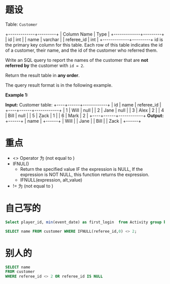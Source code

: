 # 题设



Table: `Customer`

+-------------+---------+
| Column Name | Type    |
+-------------+---------+
| id          | int     |
| name        | varchar |
| referee_id  | int     |
+-------------+---------+
id is the primary key column for this table.
Each row of this table indicates the id of a customer, their name, and the id of the customer who referred them.

Write an SQL query to report the names of the customer that are **not referred by** the customer with `id = 2`.

Return the result table in **any order**.

The query result format is in the following example.





**Example 1:**

**Input:** 
Customer table:
+----+------+------------+
| id | name | referee_id |
+----+------+------------+
| 1  | Will | null       |
| 2  | Jane | null       |
| 3  | Alex | 2          |
| 4  | Bill | null       |
| 5  | Zack | 1          |
| 6  | Mark | 2          |
+----+------+------------+
**Output:** 
+------+
| name |
+------+
| Will |
| Jane |
| Bill |
| Zack |
+------+



# 重点

- <> Operator  为 (not equal to )
- IFNUL()
  - Return the specified value IF the expression is NULL, If the expression is NOT NULL, this function returns the expression.
  - IFNULL(expression, alt_value)
- !=  为  (not equal to )

# 自己写的

```sql
Select player_id, min(event_date) as first_login  from Activity group by player_id

SELECT name FROM customer WHERE IFNULL(referee_id,0) <> 2;
```

# 别人的

```sql
SELECT name 
FROM customer
WHERE referee_id <> 2 OR referee_id IS NULL
```
